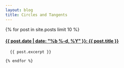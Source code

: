 ```yaml
---
layout: blog
title: Circles and Tangents
---
```



  <div class="posts">
    {% for post in site.posts limit 10 %}
      <h4><a href="{{ post.url | prepend: site.baseurl }}">
        {{ post.date | date: "%b %-d, %Y" }}: {{ post.title }}</a></h4>

      {{ post.excerpt }}

    {% endfor %}
  </div>
